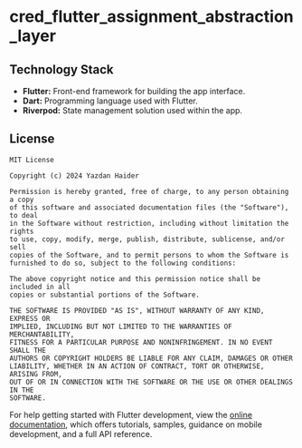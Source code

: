 # cred_flutter_assignment_abstraction_layer

## Technology Stack

- **Flutter:** Front-end framework for building the app interface.
- **Dart:** Programming language used with Flutter.
- **Riverpod:** State management solution used within the app.


## License

```
MIT License

Copyright (c) 2024 Yazdan Haider

Permission is hereby granted, free of charge, to any person obtaining a copy
of this software and associated documentation files (the "Software"), to deal
in the Software without restriction, including without limitation the rights
to use, copy, modify, merge, publish, distribute, sublicense, and/or sell
copies of the Software, and to permit persons to whom the Software is
furnished to do so, subject to the following conditions:

The above copyright notice and this permission notice shall be included in all
copies or substantial portions of the Software.

THE SOFTWARE IS PROVIDED "AS IS", WITHOUT WARRANTY OF ANY KIND, EXPRESS OR
IMPLIED, INCLUDING BUT NOT LIMITED TO THE WARRANTIES OF MERCHANTABILITY,
FITNESS FOR A PARTICULAR PURPOSE AND NONINFRINGEMENT. IN NO EVENT SHALL THE
AUTHORS OR COPYRIGHT HOLDERS BE LIABLE FOR ANY CLAIM, DAMAGES OR OTHER
LIABILITY, WHETHER IN AN ACTION OF CONTRACT, TORT OR OTHERWISE, ARISING FROM,
OUT OF OR IN CONNECTION WITH THE SOFTWARE OR THE USE OR OTHER DEALINGS IN THE
SOFTWARE.
```

For help getting started with Flutter development, view the
[online documentation](https://docs.flutter.dev/), which offers tutorials,
samples, guidance on mobile development, and a full API reference.

